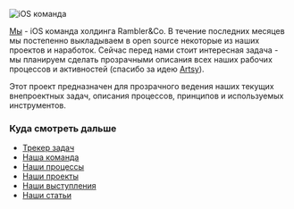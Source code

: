 ![iOS команда](/resources/ios-team.jpg)

[Мы](https://github.com/orgs/rambler-ios/teams/rambler-ios-team) - iOS команда холдинга Rambler&Co. В течение последних месяцев мы постепенно выкладываем в open source некоторые из наших проектов и наработок. Сейчас перед нами стоит интересная задача - мы планируем сделать прозрачными описания всех наших рабочих процессов и активностей (спасибо за идею [Artsy](https://github.com/artsy/mobile)).

Этот проект предназначен для прозрачного ведения наших текущих внепроектных задач, описания процессов, принципов и используемых инструментов.

### Куда смотреть дальше
- [Трекер задач](https://github.com/rambler-ios/team/issues)
- [Наша команда](/team/README.md)
- [Наши процессы](/processes/README.md)
- [Наши проекты](.projects/README.md)
- [Наши выступления](/team/talks.md)
- [Наши статьи](/team/articles.md)
